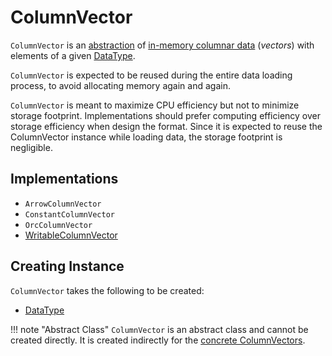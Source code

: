 # ColumnVector

`ColumnVector` is an [abstraction](#contract) of [in-memory columnar data](#implementations) (_vectors_) with elements of a given [DataType](#type).

`ColumnVector` is expected to be reused during the entire data loading process, to avoid allocating memory again and again.

`ColumnVector` is meant to maximize CPU efficiency but not to minimize storage footprint. Implementations should prefer computing efficiency over storage efficiency when design the format. Since it is expected to reuse the ColumnVector instance while loading data, the storage footprint is negligible.

## Implementations

* `ArrowColumnVector`
* `ConstantColumnVector`
* `OrcColumnVector`
* [WritableColumnVector](WritableColumnVector.md)

## Creating Instance

`ColumnVector` takes the following to be created:

* <span id="type"> [DataType](../types/DataType.md)

!!! note "Abstract Class"
    `ColumnVector` is an abstract class and cannot be created directly. It is created indirectly for the [concrete ColumnVectors](#implementations).
